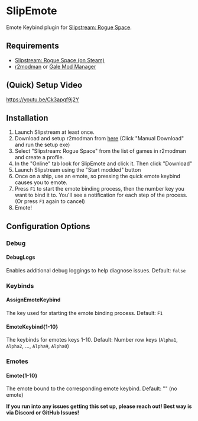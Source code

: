 # SlipEmote

Emote Keybind plugin for [Slipstream: Rogue Space](https://playslipstream.com).

## Requirements

- [Slipstream: Rogue Space (on Steam)](https://playslipstream.com)
- [r2modman](https://thunderstore.io/c/slipstream-rogue-space/p/ebkr/r2modman/) or [Gale Mod Manager](https://thunderstore.io/c/slipstream-rogue-space/p/Kesomannen/GaleModManager/)

## (Quick) Setup Video

https://youtu.be/Ck3apqf9j2Y

## Installation

1) Launch Slipstream at least once.
2) Download and setup r2modman from [here](https://thunderstore.io/c/slipstream-rogue-space/p/ebkr/r2modman/) (Click "Manual Download" and run the setup exe)
3) Select "Slipstream: Rogue Space" from the list of games in r2modman and create a profile.
4) In the "Online" tab look for SlipEmote and click it. Then click "Download"
5) Launch Slipstream using the "Start modded" button
6) Once on a ship, use an emote, so pressing the quick emote keybind causes you to emote.
7) Press `F1` to start the emote binding process, then the number key you want to bind it to. You'll see a notification for each step of the process. (Or press `F1` again to cancel)
8) Emote!

## Configuration Options

### Debug

#### DebugLogs

Enables additional debug loggings to help diagnose issues. Default: `false`

### Keybinds

#### AssignEmoteKeybind

The key used for starting the emote binding process. Default: `F1`

#### EmoteKeybind{1-10}

The keybinds for emotes keys 1-10. Default: Number row keys (`Alpha1`, `Alpha2`, ..., `Alpha9`, `Alpha0`)

### Emotes

#### Emote{1-10}

The emote bound to the corresponding emote keybind. Default: "" (no emote)

**If you run into any issues getting this set up, please reach out! Best way is via Discord or GitHub Issues!**
